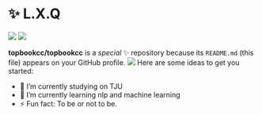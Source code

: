 <h1 align="left">✨ L.X.Q </h1>

<div align="left">

[![](https://img.shields.io/badge/Blog-%23FFA500.svg?&style=for-the-badge&logo=rss&logoColor=white)](https://topbookcc.github.io/)
[![](https://img.shields.io/badge/twitter-%231DA1F2.svg?&style=for-the-badge&logo=twitter&logoColor=white)](https://twitter.com/topbookcc)

</div>

**topbookcc/topbookcc** is a  _special_ ✨ repository because its `README.md` (this file) appears on your GitHub profile.
![](https://github-readme-stats.vercel.app/api?username=topbookcc)
Here are some ideas to get you started:

- 🔭 I’m currently studying on TJU
- 🌱 I’m currently learning nlp and machine learning
- ⚡ Fun fact: To be or not to be.

